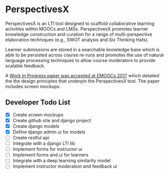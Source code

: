 # PerspectivesX

PerspectivesX is an LTI tool designed to scaffold collaborative learning activities within MOOCs and LMSs.  PerspectivesX promotes learner knowledge construction and curation for a range of multi-perspective elaboration techniques (e.g., SWOT analysis and Six Thinking Hats).

Learner submissions are stored in a searchable knowledge base which is able to be persisted across course re-runs and promotes the use of natural language processing techniques to allow course moderators to provide scalable feedback.

A [Work In Progress paper was accepted at EMOOCs 2017](https://arxiv.org/abs/1704.04846) which detailed the the design principles that underpin the  PerspectivesX tool. The paper includes screen mockups.

## Developer Todo List
- [x] Create screen mockups
- [x] Create github site and django project
- [x] Create django models
- [x] Define django admin ui for models
- [ ] Create restful api
- [ ] Integrate with a django LTI lib
- [ ] Implement forms for instructor ui
- [ ] Implement forms and ui for learners
- [ ] Integrate with a deep learning similarity model
- [ ] Implement instructor moderation and feedback ui
